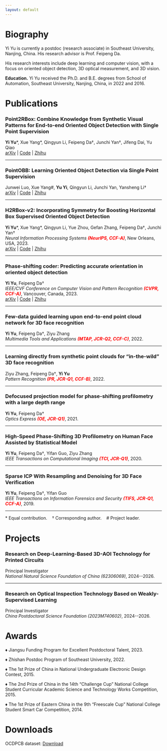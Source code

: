 ```yaml
---
layout: default
---
```


# Biography

Yi Yu is currently a postdoc (research associate) in Southeast University, Nanjing, China. His research advisor is Prof. Feipeng Da. 

His research interests include deep learning and computer vision, with a focus on oriented object detection, 3D optical measurement, and 3D vision.

**Education.** Yi Yu received the Ph.D. and B.E. degrees from School of Automation, Southeast University, Nanjing, China, in 2022 and 2016. 

# Publications

### Point2RBox: Combine Knowledge from Synthetic Visual Patterns for End-to-end Oriented Object Detection with Single Point Supervision

**Yi Yu**\*, Xue Yang\*, Qingyun Li, Feipeng Da†, Junchi Yan†, Jifeng Dai, Yu Qiao
<br>
[arXiv](https://arxiv.org/abs/2311.14758) \| [Code](https://github.com/open-mmlab/mmrotate) \| [Zhihu](https://zhuanlan.zhihu.com/p/668627776)

---

### PointOBB: Learning Oriented Object Detection via Single Point Supervision

Junwei Luo, Xue Yang#, **Yu Yi**, Qingyun Li, Junchi Yan, Yansheng Li†
<br>
[arXiv](https://arxiv.org/abs/2311.14757) \| [Code](https://github.com/Luo-Z13/pointobb) \| [Zhihu](https://zhuanlan.zhihu.com/p/668792405)

---

### H2RBox-v2: Incorporating Symmetry for Boosting Horizontal Box Supervised Oriented Object Detection

**Yi Yu**\*, Xue Yang\*, Qingyun Li, Yue Zhou, Gefan Zhang, Feipeng Da†, Junchi Yan†
<br>
*Neural Information Processing Systems* <b style='color:red'>*(NeurIPS, CCF-A)*</b>, New Orleans, USA, 2023. 
<br>
[arXiv](https://arxiv.org/abs/2304.04403) \| [Code](https://github.com/open-mmlab/mmrotate) \| [Zhihu](https://zhuanlan.zhihu.com/p/620884206)

---

### Phase-shifting coder: Predicting accurate orientation in oriented object detection

**Yi Yu**, Feipeng Da†
<br>
*IEEE/CVF Conference on Computer Vision and Pattern Recognition* <b style='color:red'>*(CVPR, CCF-A)*</b>, Vancouver, Canada, 2023. 
<br>
[arXiv](https://arxiv.org/abs/2211.06368) \| [Code](https://github.com/open-mmlab/mmrotate) \| [Zhihu](https://zhuanlan.zhihu.com/p/620775646)

---

### Few-data guided learning upon end-to-end point cloud network for 3D face recognition

**Yi Yu**, Feipeng Da†, Ziyu Zhang
<br>
*Multimedia Tools and Applications* <b style='color:red'>*(MTAP, JCR-Q2, CCF-C)*</b>, 2022. 

---

### Learning directly from synthetic point clouds for “in-the-wild” 3D face recognition

Ziyu Zhang, Feipeng Da†, **Yi Yu**
<br>
*Pattern Recognition* <b style='color:red'>*(PR, JCR-Q1, CCF-B)*</b>, 2022.

---

### Defocused projection model for phase-shifting profilometry with a large depth range

**Yi Yu**, Feipeng Da†
<br>
*Optics Express* <b style='color:red'>*(OE, JCR-Q1)*</b>, 2021.
    
---

### High-Speed Phase-Shifting 3D Profilometry on Human Face Assisted by Statistical Model

**Yi Yu**, Feipeng Da†, Yifan Guo, Ziyu Zhang
<br>
*IEEE Transactions on Computational Imaging* <b style='color:red'>*(TCI, JCR-Q1)*</b>, 2020.

---

### Sparse ICP With Resampling and Denoising for 3D Face Verification

**Yi Yu**, Feipeng Da†, Yifan Guo
<br>
*IEEE Transactions on Information Forensics and Security* <b style='color:red'>*(TIFS, JCR-Q1, CCF-A)*</b>, 2019.

---

\* Equal contribution. &nbsp;&nbsp; † Corresponding author. &nbsp;&nbsp; # Project leader.

# Projects

### Research on Deep-Learning-Based 3D-AOI Technology for Printed Circuits

Principal Investigator
<br>
*National Natural Science Foundation of China (62306069)*, 2024--2026.

---

### Research on Optical Inspection Technology Based on Weakly-Supervised Learning

Principal Investigator
<br>
*China Postdoctoral Science Foundation (2023M740602)*, 2024--2026.

# Awards

♦ Jiangsu Funding Program for Excellent Postdoctoral Talent, 2023.

♦ Zhishan Postdoc Program of Southeast University, 2022.

♦ The 1st Prize of China in National Undergraduate Electronic Design Contest, 2015.

♦ The 2nd Prize of China in the 14th “Challenge Cup” National College Student Curricular Academic Science and Technology Works Competition, 2015.

♦ The 1st Prize of Eastern China in the 9th “Freescale Cup” National College Student Smart Car Competition, 2014.

# Downloads

OCDPCB dataset: [Download](https://drive.google.com/file/d/1X-9jsUreu0Eyzyi8lG-oBLHTcKTbNcHo/view?usp=sharing)
